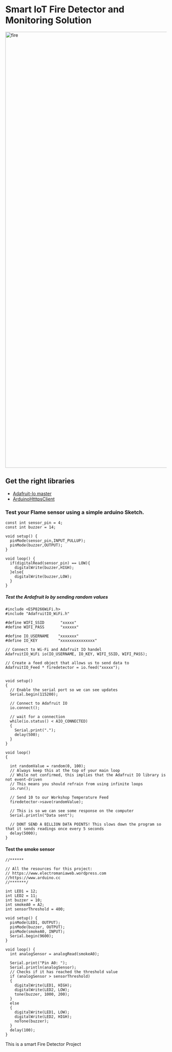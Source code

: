 # Smart IoT Fire Detector and Monitoring Solution

<img width="1362" alt="fire" src="https://github.com/AronAyub/Smart-IoT-Fire-Detector/assets/55284959/6a75ac05-58e5-4e73-af43-739343d4e70e">

## Get the right libraries 
- [Adafruit-Io master][def]
- [ArduinoHtttpsClient][def2]

### Test your Flame sensor using a simple arduino Sketch.

```
const int sensor_pin = 4;
const int buzzer = 14;

void setup() {
  pinMode(sensor_pin,INPUT_PULLUP);
  pinMode(buzzer,OUTPUT);
}

void loop() {
  if(digitalRead(sensor_pin) == LOW){
    digitalWrite(buzzer,HIGH);
  }else{
    digitalWrite(buzzer,LOW);
  }
}
```
##### **Test the Ardafruit Io by sending random values**

```
#include <ESP8266WiFi.h>
#include "AdafruitIO_WiFi.h"
 
#define WIFI_SSID       "xxxxx"
#define WIFI_PASS       "xxxxxx"
 
#define IO_USERNAME    "xxxxxxx"
#define IO_KEY         "xxxxxxxxxxxxxxx"
 
// Connect to Wi-Fi and Adafruit IO handel 
AdafruitIO_WiFi io(IO_USERNAME, IO_KEY, WIFI_SSID, WIFI_PASS);
 
// Create a feed object that allows us to send data to
AdafruitIO_Feed * firedetector = io.feed("xxxxx");
 

void setup() 
{
  // Enable the serial port so we can see updates 
  Serial.begin(115200);
 
  // Connect to Adafruit IO
  io.connect();
 
  // wait for a connection
  while(io.status() < AIO_CONNECTED) 
  {
    Serial.print(".");
    delay(500);
  }
}
 
void loop() 
{

  int randomValue = random(0, 100); 
  // Always keep this at the top of your main loop
  // While not confirmed, this implies that the Adafruit IO library is not event-driven
  // This means you should refrain from using infinite loops
  io.run();
 
  // Send 10 to our Workshop Temperature Feed
  firedetector->save(randomValue);
 
  // This is so we can see some response on the computer
  Serial.println("Data sent");
 
  // DONT SEND A BILLION DATA POINTS! This slows down the program so that it sends readings once every 5 seconds
  delay(5000);
}
```
#### Test the smoke sensor

```
//******

// All the resources for this project:
// https://www.electromaniaweb.wordpress.com 
//https://www.arduino.cc
//*******/

int LED1 = 12;
int LED2 = 11;
int buzzer = 10;
int smokeA0 = A2;
int sensorThreshold = 400;

void setup() {
  pinMode(LED1, OUTPUT);
  pinMode(buzzer, OUTPUT);
  pinMode(smokeA0, INPUT);
  Serial.begin(9600);
}

void loop() {
  int analogSensor = analogRead(smokeA0);

  Serial.print("Pin A0: ");
  Serial.println(analogSensor);
  // Checks if it has reached the threshold value
  if (analogSensor > sensorThreshold)
  {
    digitalWrite(LED1, HIGH);
    digitalWrite(LED2, LOW);
    tone(buzzer, 1000, 200);
  }
  else
  {
    digitalWrite(LED1, LOW);
    digitalWrite(LED2, HIGH);
    noTone(buzzer);
  }
  delay(100);
}
````
 This is a smart Fire Detector Project


[def]: https://github.com/AronAyub/Smart-IoT-Fire-Detector/blob/main/Adafruit_IO_Arduino-master.zip
[def2]: https://github.com/arduino-libraries/ArduinoHttpClient
